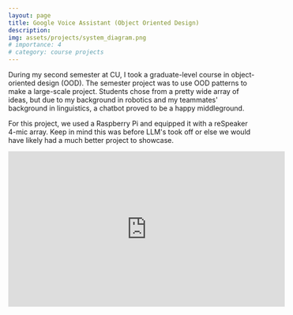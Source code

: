 ```yaml
---
layout: page
title: Google Voice Assistant (Object Oriented Design)
description:
img: assets/projects/system_diagram.png
# importance: 4
# category: course projects
---
```


During my second semester at CU, I took a graduate-level course in object-oriented design (OOD). The semester project was to use OOD patterns to make a large-scale project. Students chose from a pretty wide array of ideas, but due to my background in robotics and my teammates' background in linguistics, a chatbot proved to be a happy middleground.

For this project, we used a Raspberry Pi and equipped it with a reSpeaker 4-mic array. Keep in mind this was before LLM's took off or else we would have likely had a much better project to showcase.

<div style="text-align: center;">
    <iframe width="560" height="315" src="https://videopress.com/v/eQjMjiWh" title="Google Voice Assistant Project" frameborder="0" allow="accelerometer; autoplay; clipboard-write; encrypted-media; gyroscope; picture-in-picture; web-share" allowfullscreen></iframe>
</div>